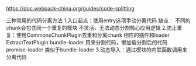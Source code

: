 https://doc.webpack-china.org/guides/code-splitting

三种常用的代码分离方法
1.入口起点：使用entry选项手动分离代码
缺点：
不同的chunk会包含同一个重复的模块
不灵活，无法动态分割核心应用逻辑
2.防止重复：使用CommonsChunkPlugin去重和分离chunk
相应的插件和loader
ExtractTextPlugin
bundle-loader 用来分割代码，懒加载分割后的代码
promise-loader 类似于bundle-loader
3.动态导入：通过模块的内联函数调用来分离代码
